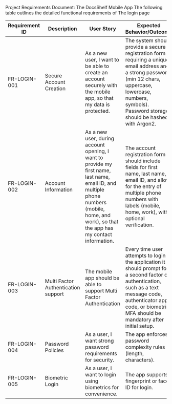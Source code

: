 Project Requirements Document: The DocsShelf Mobile App
The following table outlines the detailed functional requirements of The login page

| Requirement ID | Description                         | User Story                                                                                                                                                                                    | Expected Behavior/Outcome                                                                                                                                                                                                    |
| -------------- | ----------------------------------- | --------------------------------------------------------------------------------------------------------------------------------------------------------------------------------------------- | ---------------------------------------------------------------------------------------------------------------------------------------------------------------------------------------------------------------------------- |
| FR-LOGIN-001   | Secure Account Creation             | As a new user, I want to be able to create an account securely with the mobile app, so that my data is protected.                                                                             | The system should provide a secure registration form requiring a unique email address and a strong password (min 12 chars, uppercase, lowercase, numbers, symbols). Password storage should be hashed with Argon2.           |
| FR-LOGIN-002   | Account Information                 | As a new user, during account opening, I want to provide my first name, last name, email ID, and multiple phone numbers (mobile, home, and work), so that the app has my contact information. | The account registration form should include fields for first name, last name, email ID, and allow for the entry of multiple phone numbers with labels (mobile, home, work), with optional verification.                     |
| FR-LOGIN-003   | Multi Factor Authentication support | The mobile app should be able to support Multi Factor Authentication                                                                                                                          | Every time user attempts to login to the application it should prompt for a second factor of authentication, such as a text message code, authenticator app code, or biometric. MFA should be mandatory after initial setup. |
| FR-LOGIN-004   | Password Policies                   | As a user, I want strong password requirements for security.                                                                                                                                  | The app enforces password complexity rules (length, characters).                                                                                                                                                             |
| FR-LOGIN-005   | Biometric Login                     | As a user, I want to login using biometrics for convenience.                                                                                                                                  | The app supports fingerprint or face ID for login.                                                                                                                                                                           |
